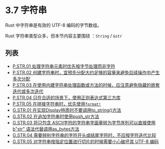 # 3.7 字符串

Rust 中字符串是有效的 UTF-8 编码的字节数组。

Rust 字符串类型众多，但本节内容主要围绕 ：`String` / `&str`  

## 列表

- [P.STR.01 处理字符串元素时优先按字节处理而非字符](./strings/P.STR.01.md)
- [P.STR.02 创建字符串时，宜预先分配大约足够的容量来避免后续操作中产生多次分配](./strings/P.STR.02.md)
- [P.STR.03 在使用内建字符串处理函数或方法的时候，应注意避免隐藏的嵌套迭代或多次迭代](./strings/P.STR.03.md)
- [P.STR.04 只在合适的场景下，使用正则表达式第三方库](./strings/P.STR.04.md)
- [P.STR.05 在拼接字符串时，优先使用`format!`](./strings/P.STR.05.md)
- [G.STR.01 在实现Display特质时不要调用to_string()方法](./strings/G.STR.01.md)
- [G.STR.02 在追加字符串时使用push_str方法](./strings/G.STR.02.md)
- [G.STR.03 将只包含 ASCII字符的字符串字面量转为字节序列可以直接使用b"str" 语法代替调用as_bytes方法](./strings/G.STR.03.md)
- [G.STR.04 需要辨别字符串的字符开头或结尾字符时，不应按字符迭代比较](./strings/G.STR.04.md)
- [G.STR.05 对字符串按指定位置进行切片的时候需要小心破坏其 UTF-8 编码](./strings/G.STR.05.md)